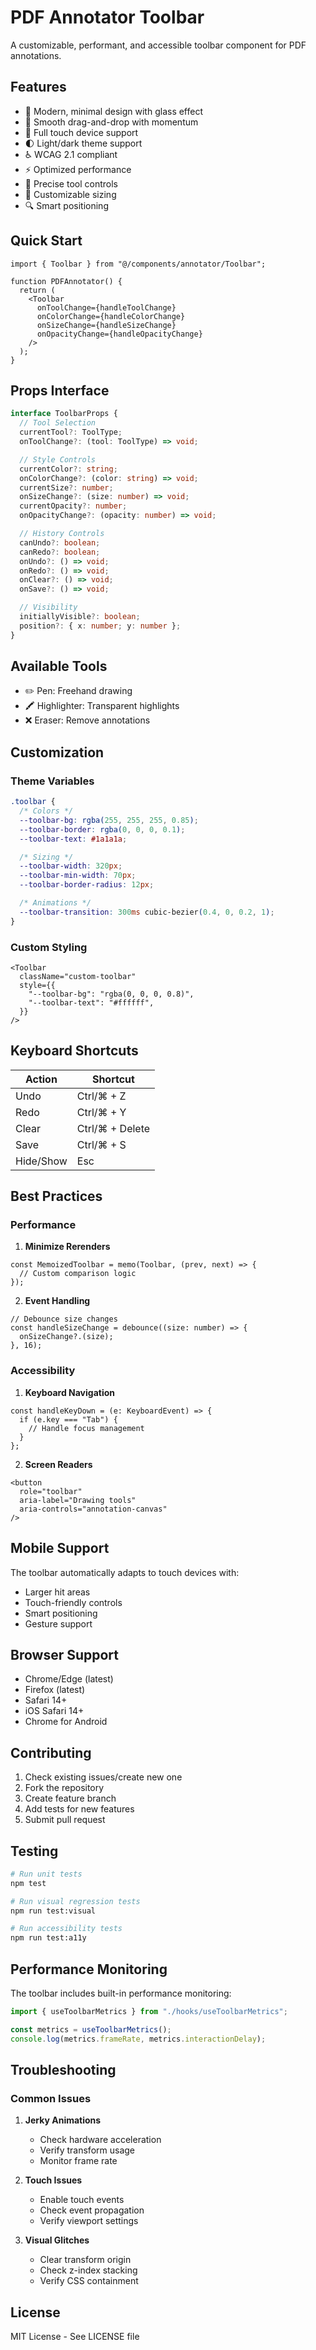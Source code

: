 # PDF Annotator Toolbar

A customizable, performant, and accessible toolbar component for PDF annotations.

## Features

- 🎨 Modern, minimal design with glass effect
- 🔄 Smooth drag-and-drop with momentum
- 📱 Full touch device support
- 🌓 Light/dark theme support
- ♿ WCAG 2.1 compliant
- ⚡ Optimized performance
- 🎯 Precise tool controls
- 📏 Customizable sizing
- 🔍 Smart positioning

## Quick Start

```tsx
import { Toolbar } from "@/components/annotator/Toolbar";

function PDFAnnotator() {
  return (
    <Toolbar
      onToolChange={handleToolChange}
      onColorChange={handleColorChange}
      onSizeChange={handleSizeChange}
      onOpacityChange={handleOpacityChange}
    />
  );
}
```

## Props Interface

```typescript
interface ToolbarProps {
  // Tool Selection
  currentTool?: ToolType;
  onToolChange?: (tool: ToolType) => void;

  // Style Controls
  currentColor?: string;
  onColorChange?: (color: string) => void;
  currentSize?: number;
  onSizeChange?: (size: number) => void;
  currentOpacity?: number;
  onOpacityChange?: (opacity: number) => void;

  // History Controls
  canUndo?: boolean;
  canRedo?: boolean;
  onUndo?: () => void;
  onRedo?: () => void;
  onClear?: () => void;
  onSave?: () => void;

  // Visibility
  initiallyVisible?: boolean;
  position?: { x: number; y: number };
}
```

## Available Tools

- ✏️ Pen: Freehand drawing
- 🖍️ Highlighter: Transparent highlights
- ❌ Eraser: Remove annotations

## Customization

### Theme Variables

```css
.toolbar {
  /* Colors */
  --toolbar-bg: rgba(255, 255, 255, 0.85);
  --toolbar-border: rgba(0, 0, 0, 0.1);
  --toolbar-text: #1a1a1a;

  /* Sizing */
  --toolbar-width: 320px;
  --toolbar-min-width: 70px;
  --toolbar-border-radius: 12px;

  /* Animations */
  --toolbar-transition: 300ms cubic-bezier(0.4, 0, 0.2, 1);
}
```

### Custom Styling

```tsx
<Toolbar
  className="custom-toolbar"
  style={{
    "--toolbar-bg": "rgba(0, 0, 0, 0.8)",
    "--toolbar-text": "#ffffff",
  }}
/>
```

## Keyboard Shortcuts

| Action    | Shortcut        |
| --------- | --------------- |
| Undo      | Ctrl/⌘ + Z      |
| Redo      | Ctrl/⌘ + Y      |
| Clear     | Ctrl/⌘ + Delete |
| Save      | Ctrl/⌘ + S      |
| Hide/Show | Esc             |

## Best Practices

### Performance

1. **Minimize Rerenders**

```tsx
const MemoizedToolbar = memo(Toolbar, (prev, next) => {
  // Custom comparison logic
});
```

2. **Event Handling**

```tsx
// Debounce size changes
const handleSizeChange = debounce((size: number) => {
  onSizeChange?.(size);
}, 16);
```

### Accessibility

1. **Keyboard Navigation**

```tsx
const handleKeyDown = (e: KeyboardEvent) => {
  if (e.key === "Tab") {
    // Handle focus management
  }
};
```

2. **Screen Readers**

```tsx
<button
  role="toolbar"
  aria-label="Drawing tools"
  aria-controls="annotation-canvas"
/>
```

## Mobile Support

The toolbar automatically adapts to touch devices with:

- Larger hit areas
- Touch-friendly controls
- Smart positioning
- Gesture support

## Browser Support

- Chrome/Edge (latest)
- Firefox (latest)
- Safari 14+
- iOS Safari 14+
- Chrome for Android

## Contributing

1. Check existing issues/create new one
2. Fork the repository
3. Create feature branch
4. Add tests for new features
5. Submit pull request

## Testing

```bash
# Run unit tests
npm test

# Run visual regression tests
npm run test:visual

# Run accessibility tests
npm run test:a11y
```

## Performance Monitoring

The toolbar includes built-in performance monitoring:

```typescript
import { useToolbarMetrics } from "./hooks/useToolbarMetrics";

const metrics = useToolbarMetrics();
console.log(metrics.frameRate, metrics.interactionDelay);
```

## Troubleshooting

### Common Issues

1. **Jerky Animations**

   - Check hardware acceleration
   - Verify transform usage
   - Monitor frame rate

2. **Touch Issues**

   - Enable touch events
   - Check event propagation
   - Verify viewport settings

3. **Visual Glitches**
   - Clear transform origin
   - Check z-index stacking
   - Verify CSS containment

## License

MIT License - See LICENSE file
